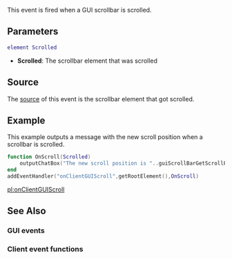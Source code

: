This event is fired when a GUI scrollbar is scrolled.

Parameters
----------

``` lua
element Scrolled
```

-   **Scrolled**: The scrollbar element that was scrolled

Source
------

The [source](/docs/event_system#event_source.md "wikilink") of this event is the scrollbar element that got scrolled.

Example
-------

This example outputs a message with the new scroll position when a scrollbar is scrolled.

``` lua
function OnScroll(Scrolled)
    outputChatBox("The new scroll position is "..guiScrollBarGetScrollPosition(Scrolled))
end
addEventHandler("onClientGUIScroll",getRootElement(),OnScroll)
```

[pl:onClientGUIScroll](/docs/pl-onclientguiscroll.md "wikilink")

See Also
--------

### GUI events

### Client event functions
